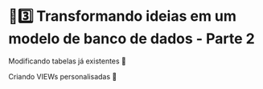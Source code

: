 # :sunrise::three: Transformando ideias em um modelo de banco de dados - Parte 2

Modificando tabelas já existentes :open_book:

Criando VIEWs personalisadas :bookmark_tabs:
